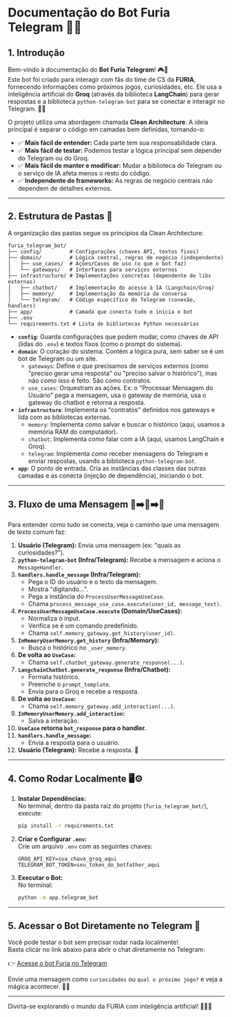 # Documentação do Bot Furia Telegram 🐾🤖

## 1. Introdução

Bem-vindo à documentação do **Bot Furia Telegram**! 🎮📱  
Este bot foi criado para interagir com fãs do time de CS da **FURIA**, fornecendo informações como próximos jogos, curiosidades, etc. Ele usa a inteligência artificial do **Groq** (através da biblioteca **LangChain**) para gerar respostas e a biblioteca `python-telegram-bot` para se conectar e interagir no Telegram. 💬🧠

O projeto utiliza uma abordagem chamada **Clean Architecture**. A ideia principal é separar o código em camadas bem definidas, tornando-o:

* ✅ **Mais fácil de entender:** Cada parte tem sua responsabilidade clara.
* ✅ **Mais fácil de testar:** Podemos testar a lógica principal sem depender do Telegram ou do Groq.
* ✅ **Mais fácil de manter e modificar:** Mudar a biblioteca do Telegram ou o serviço de IA afeta menos o resto do código.
* ✅ **Independente de frameworks:** As regras de negócio centrais não dependem de detalhes externos.

---

## 2. Estrutura de Pastas 📁

A organização das pastas segue os princípios da Clean Architecture:

```
furia_telegram_bot/
├── config/         # Configurações (chaves API, textos fixos)
├── domain/         # Lógica central, regras de negócio (independente)
│   ├── use_cases/  # Ações/Casos de uso (o que o bot faz)
│   └── gateways/   # Interfaces para serviços externos
├── infrastructure/ # Implementações concretas (dependente de libs externas)
│   ├── chatbot/    # Implementação do acesso à IA (Langchain/Groq)
│   ├── memory/     # Implementação da memória da conversa
│   └── telegram/   # Código específico do Telegram (conexão, handlers)
├── app/            # Camada que conecta tudo e inicia o bot
├── .env
└── requirements.txt # Lista de bibliotecas Python necessárias
```

* **`config`**: Guarda configurações que podem mudar, como chaves de API (lidas do `.env`) e textos fixos (como o prompt do sistema).
* **`domain`**: O coração do sistema. Contém a lógica pura, sem saber se é um bot de Telegram ou um site.
  * `gateways`: Define *o que* precisamos de serviços externos (como "preciso gerar uma resposta" ou "preciso salvar o histórico"), mas não *como* isso é feito. São como contratos.
  * `use_cases`: Orquestram as ações. Ex: o "Processar Mensagem do Usuário" pega a mensagem, usa o gateway de memória, usa o gateway do chatbot e retorna a resposta.
* **`infrastructure`**: Implementa os "contratos" definidos nos gateways e lida com as bibliotecas externas.
  * `memory`: Implementa *como* salvar e buscar o histórico (aqui, usamos a memória RAM do computador).
  * `chatbot`: Implementa *como* falar com a IA (aqui, usamos LangChain e Groq).
  * `telegram`: Implementa *como* receber mensagens do Telegram e enviar respostas, usando a biblioteca `python-telegram-bot`.
* **`app`**: O ponto de entrada. Cria as instâncias das classes das outras camadas e as conecta (injeção de dependência), iniciando o bot.

---

## 3. Fluxo de uma Mensagem 💬➡️🧠➡️📲

Para entender como tudo se conecta, veja o caminho que uma mensagem de texto comum faz:

1. **Usuário (Telegram):** Envia uma mensagem (ex: "quais as curiosidades?").
2. **`python-telegram-bot` (Infra/Telegram):** Recebe a mensagem e aciona o `MessageHandler`.
3. **`handlers.handle_message` (Infra/Telegram):**
    * Pega o ID do usuário e o texto da mensagem.
    * Mostra "digitando...".
    * Pega a instância do `ProcessUserMessageUseCase`.
    * Chama `process_message_use_case.execute(user_id, message_text)`.
4. **`ProcessUserMessageUseCase.execute` (Domain/UseCases):**
    * Normaliza o input.
    * Verifica se é um comando predefinido.
    * Chama `self.memory_gateway.get_history(user_id)`.
5. **`InMemoryUserMemory.get_history` (Infra/Memory):**
    * Busca o histórico no `_user_memory`.
6. **De volta ao `UseCase`:**
    * Chama `self.chatbot_gateway.generate_response(...)`.
7. **`LangchainChatbot.generate_response` (Infra/Chatbot):**
    * Formata histórico.
    * Preenche o `prompt_template`.
    * Envia para o Groq e recebe a resposta.
8. **De volta ao `UseCase`:**
    * Chama `self.memory_gateway.add_interaction(...)`.
9. **`InMemoryUserMemory.add_interaction`:**
    * Salva a interação.
10. **`UseCase` retorna `bot_response` para o handler.**
11. **`handlers.handle_message`:**
    * Envia a resposta para o usuário.
12. **Usuário (Telegram):** Recebe a resposta. 🎉

---

## 4. Como Rodar Localmente 🖥️⚙️

1. **Instalar Dependências:**  
   No terminal, dentro da pasta raiz do projeto (`furia_telegram_bot/`), execute:
   ```bash
   pip install -r requirements.txt
   ```

2. **Criar e Configurar `.env`:**  
   Crie um arquivo `.env` com as seguintes chaves:
   ```env
   GROQ_API_KEY=sua_chave_groq_aqui
   TELEGRAM_BOT_TOKEN=seu_token_do_botfather_aqui
   ```

3. **Executar o Bot:**  
   No terminal:
   ```bash
   python -m app.telegram_bot
   ```

---

## 5. Acessar o Bot Diretamente no Telegram 📲

Você pode testar o bot sem precisar rodar nada localmente!  
Basta clicar no link abaixo para abrir o chat diretamente no Telegram:

👉 [Acesse o bot Furia no Telegram](https://t.me/FuriaChat_FuriosoBot)

Envie uma mensagem como `curiosidades` ou `qual o próximo jogo?` e veja a mágica acontecer. 🧠✨

---

Divirta-se explorando o mundo da FURIA com inteligência artificial! 💬🎯👾
